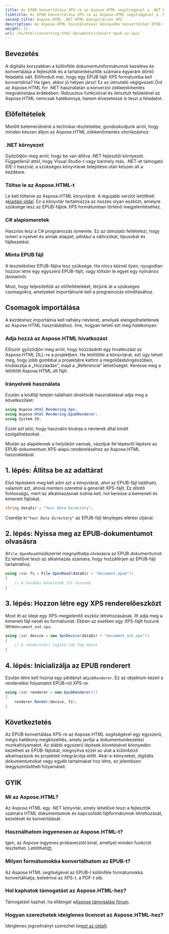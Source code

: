 ```yaml
---
title: Az EPUB konvertálása XPS-re az Aspose.HTML segítségével a .NET-ben
linktitle: Az EPUB konvertálása XPS-re az Aspose.HTML segítségével a .NET-ben
second_title: Aspose.HTML .NET HTML manipulációs API
description: Az Aspose.HTML használatával könnyedén konvertálhat EPUB-t XPS-re .NET-ben. Kövesse lépésenkénti útmutatónkat a zökkenőmentes dokumentummegjelenítéshez.
weight: 11
url: /hu/html/converting-html-documents/convert-epub-as-xps/
---
```

## Bevezetés

A digitális korszakban a különféle dokumentumformátumok kezelése és konvertálása a fejlesztők és a tartalomkészítők számára egyaránt döntő feladattá vált. Előfordult már, hogy egy EPUB fájlt XPS formátumba kell konvertálnia? Ha igen, akkor jó helyen jársz! Ez az útmutató végigvezeti Önt az Aspose.HTML for .NET használatán a konverzió zökkenőmentes megvalósítása érdekében. Robusztus funkcióival és letisztult felületével az Aspose.HTML nemcsak hatékonnyá, hanem élvezetessé is teszi a feladatot.

## Előfeltételek

Mielőtt belemerülnénk a technikai részletekbe, gondoskodjunk arról, hogy minden készen álljon az Aspose.HTML zökkenőmentes vitorlázáshoz:

### .NET környezet
Győződjön meg arról, hogy be van állítva .NET fejlesztői környezet. Függetlenül attól, hogy Visual Studio-t vagy bármely más, .NET-et támogató IDE-t használ, a szükséges könyvtárak telepítése után készen áll a kezdésre.

### Töltse le az Aspose.HTML-t
Le kell töltenie az Aspose.HTML könyvtárat. A legújabb verziót letöltheti a[kiadási oldal](https://releases.aspose.com/html/net/). Ez a könyvtár tartalmazza az összes olyan eszközt, amelyre szüksége lesz az EPUB-fájlok XPS formátumban történő megjelenítéséhez.

### C# alapismeretek
Hasznos lesz a C# programozás ismerete. Ez az útmutató feltételezi, hogy ismeri a nyelvet és annak alapjait, például a változókat, típusokat és fájlkezelést.

### Minta EPUB fájl
A teszteléshez EPUB-fájlra lesz szüksége. Ha nincs kéznél ilyen, nyugodtan hozzon létre egy egyszerű EPUB-fájlt, vagy töltsön le egyet egy nyilvános domainről.

Most, hogy teljesítettük az előfeltételeket, térjünk át a szükséges csomagokra, amelyeket importálnunk kell a programozás elindításához.

## Csomagok importálása

A kezdéshez importálnia kell néhány névteret, amelyek elengedhetetlenek az Aspose.HTML használatához. Íme, hogyan teheti ezt meg hatékonyan:

### Adja hozzá az Aspose.HTML hivatkozást
Először győződjön meg arról, hogy hozzáadott egy hivatkozást az Aspose.HTML DLL-re a projektben. Ha letöltötte a könyvtárat, ezt úgy teheti meg, hogy jobb gombbal a projektjére kattint a megoldásböngészőben, kiválasztja a „Hozzáadás”, majd a „Referencia” lehetőséget. Keresse meg a letöltött Aspose.HTML.dll fájlt.

### Irányelvek használata
Ezután a kódfájl tetején található direktívák használatával adja meg a következőket:

```csharp
using Aspose.Html.Rendering.Xps;
using Aspose.Html.Rendering.EpubRenderer;
using System.IO;
```

Ezzel azt jelzi, hogy használni kívánja a névterek által kínált szolgáltatásokat.

Miután az alapelemek a helyükön vannak, vázoljuk fel lépésről lépésre az EPUB-dokumentum XPS-alapú rendereléséhez az Aspose.HTML használatával.

## 1. lépés: Állítsa be az adattárat

Első lépésként meg kell adni azt a könyvtárat, ahol az EPUB-fájl található, valamint azt, ahová menteni szeretné a generált XPS-fájlt. Ez döntő fontosságú, mert az alkalmazásnak tudnia kell, hol keresse a bemeneti és kimeneti fájlokat.

```csharp
string dataDir = "Your Data Directory";
```

 Cserélje ki`"Your Data Directory"` az EPUB-fájl tényleges elérési útjával.

## 2. lépés: Nyissa meg az EPUB-dokumentumot olvasásra

 A`File.OpenRead`módszerrel megnyithatja olvasásra az EPUB dokumentumot. Ez lehetővé teszi az alkalmazás számára, hogy hozzáférjen az EPUB-fájl tartalmához.

```csharp
using (var fs = File.OpenRead(dataDir + "document.epub"))
{
    // A további műveletek itt lesznek
}
```

## 3. lépés: Hozzon létre egy XPS renderelőeszközt

 Most itt az ideje egy XPS-megjelenítő eszköz létrehozásának. Itt adja meg a kimeneti fájl nevét és formátumát. Ebben az esetben egy XPS-fájlt hozunk létre`document_out.xps`.

```csharp
using (var device = new XpsDevice(dataDir + "document_out.xps"))
{
    // A renderelési logika ide fog menni
}
```

## 4. lépés: Inicializálja az EPUB renderert

 Ezután létre kell hoznia egy példányt a`EpubRenderer`. Ez az objektum kezeli a renderelési folyamatot EPUB-ról XPS-re.

```csharp
using (var renderer = new EpubRenderer())
{
    renderer.Render(device, fs);
}
```

## Következtetés

Az EPUB konvertálása XPS-re az Aspose.HTML segítségével egy egyszerű, mégis hatékony megközelítés, amely javítja a dokumentumkezelési munkafolyamatot. Az alábbi egyszerű lépések követésével könnyedén kezelheti az EPUB-fájlokat, megnyitva ezzel az utat a különböző alkalmazások és projektek integrációja előtt. Akár e-könyveket, digitális dokumentumokat vagy egyéb tartalmakat hoz létre, ez jelentősen leegyszerűsítheti folyamatait. 

## GYIK

### Mi az Aspose.HTML?
Az Aspose.HTML egy .NET könyvtár, amely lehetővé teszi a fejlesztők számára HTML dokumentumok és kapcsolódó fájlformátumok létrehozását, kezelését és konvertálását.

### Használhatom ingyenesen az Aspose.HTML-t?
 Igen, az Aspose ingyenes próbaverziót kínál, amellyel minden funkciót tesztelhet. Letöltheti[itt](https://releases.aspose.com/).

### Milyen formátumokba konvertálhatom az EPUB-t?
Az Aspose.HTML segítségével az EPUB-t különféle formátumokká konvertálhatja, beleértve az XPS-t, a PDF-t stb.

### Hol kaphatok támogatást az Aspose.HTML-hez?
 Támogatást kaphat, ha ellátogat a[Aspose támogatási fórum](https://forum.aspose.com/c/html/29).

### Hogyan szerezhetek ideiglenes licencet az Aspose.HTML-hez?
 Ideiglenes jogosítványt szerezhet be[ezt az oldalt](https://purchase.conholdate.com/temporary-license/).